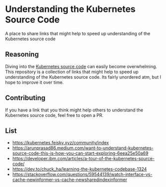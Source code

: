 # Understanding the Kubernetes Source Code
A place to share links that might help to speed up understanding of the Kubernetes source code

## Reasoning
Diving into the [Kubernetes source code](https://github.com/kubernetes/kubernetes) can easily become overwhelming. This repository is a collection of links that might help to speed up understanding of the Kubernetes source code. Its fairly unordered atm, but I hope to improve it over time.

## Contributing
If you have a link that you think might help others to understand the Kubernetes source code, feel free to open a PR.

## List
- https://kubernetes.feisky.xyz/community/index
- https://arunprasad86.medium.com/want-to-understand-kubernetes-source-code-this-is-how-you-can-start-exploring-6eea25e50a69
- https://developer.ibm.com/articles/a-tour-of-the-kubernetes-source-code/
- https://dev.to/chuck_ha/learning-the-kubernetes-codebase-1324
- https://stackoverflow.com/questions/59544139/watch-interface-vs-cache-newinformer-vs-cache-newsharedindexinformer
